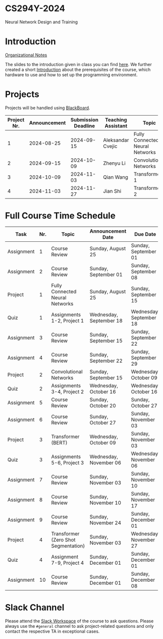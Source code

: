 # CS294Y-2024
Neural Network Design and Training

# Introduction
[Organizational Notes](https://docs.google.com/document/d/1l-Te6-_qTPBZPMusdre2hhs5qRPaghqMHR11KxlTz68/edit?usp=sharing)

The slides to the introduction given in class you can find [here](https://docs.google.com/presentation/d/1Pse-7zUpR4XNJ860XTRqMTcTctCY5i6kz6VEYR_ZxEY/edit?usp=sharing). We further created a short [Introduction](introduction.md) about the prerequisites of the course, which hardware to use and how to set up the programming environment.

# Projects
Projects will be handled using [BlackBoard](https://blackboard.kaust.edu.sa/).

| Project Nr. | Announcement  | Submission Deadline | Teaching Assistant | Topic                                             | Project Instructions |
| ----------- | ------------- | ------------------- | ------------------ | ------------------------------------------------- | -------------------- |
| 1           | 2024-08-25    | 2024-09-15          | Aleksandar Cvejic  | Fully Connected Neural Networks                   | [Download](CS294Y_Project_1.ipynb) |
| 2           | 2024-09-15    | 2024-10-09          | Zhenyu Li          | Convolutional Networks                            | [Download](CS294Y_Project_2_Convolutional_Networks.zip) |
| 3           | 2024-10-09    | 2024-11-03          | Qian Wang          | Transformer 1                                     | |
| 4           | 2024-11-03    | 2024-11-27          | Jian Shi           | Transformer 2                                     | |                     

# Full Course Time Schedule

| Task       | Nr. | Topic                                | Announcement Date       | Due Date                | #Days              |
| ---------- | --- | ------------------------------------ | ----------------------- | ----------------------- | ------------------ |
| Assignment | 1   | Course Review                        | Sunday, August 25       | Sunday, September 01    | 7                  |
| Assignment | 2   | Course Review                        | Sunday, September 01    | Sunday, September 08    | 7                  |
| Project    | 1   | Fully Connected Neural Networks      | Sunday, August 25       | Sunday, September 15    | 21                 |
| Quiz       | 1   | Assignments 1-2, Project 1           | Wednesday, September 18 | Wednesday, September 18 | 0                  |
| Assignment | 3   | Course Review                        | Sunday, September 15    | Sunday, September 22    | 7                  |
| Assignment | 4   | Course Review                        | Sunday, September 22    | Sunday, September 29    | 7                  |
| Project    | 2   | Convolutional Networks               | Sunday, September 15    | Wednesday, October 09   | 24                 |
| Quiz       | 2   | Assignments 3-4, Project 2           | Wednesday, October 16   | Wednesday, October 16   | 0                  |
| Assignment | 5   | Course Review                        | Sunday, October 20      | Sunday, October 27      | 7                  |
| Assignment | 6   | Course Review                        | Sunday, October 27      | Sunday, November 03     | 7                  |
| Project    | 3   | Transformer (BERT)                   | Wednesday, October 09   | Sunday, November 03     | 25                 |
| Quiz       | 3   | Assignments 5-6, Project 3           | Wednesday, November 06  | Wednesday, November 06  | 0                  |
| Assignment | 7   | Course Review                        | Sunday, November 03     | Sunday, November 10     | 7                  |
| Assignment | 8   | Course Review                        | Sunday, November 10     | Sunday, November 17     | 7                  |
| Assignment | 9   | Course Review                        | Sunday, November 24     | Sunday, December 01     | 7                  |
| Project    | 4   | Transformer (Zero Shot Segmentation) | Sunday, November 03     | Wednesday, November 27  | 24                 |
| Quiz       | 4   | Assignment 7-9, Project 4            | Sunday, December 01     | Sunday, December 01     | 0                  |
| Assignment | 10  | Course Review                        | Sunday, December 01     | Sunday, December 08     | 7                  |


# Slack Channel
Please attend the [Slack Workspace](https://join.slack.com/t/slack-iaw7466/shared_invite/zt-2ovkxnmrn-5VlwSxCC~CL6UupJ7uGbGw) of the course to ask questions. Please always use the `#general` channel to ask project-related questions and only contact the respective TA in exceptional cases.
